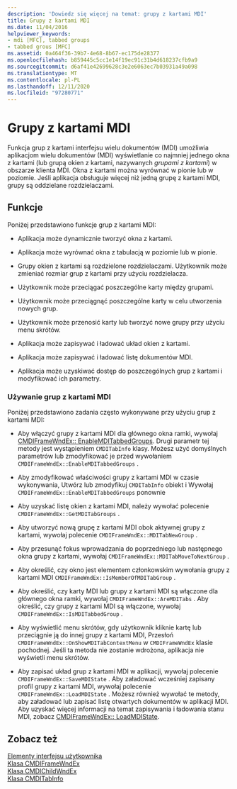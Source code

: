 ```yaml
---
description: 'Dowiedz się więcej na temat: grupy z kartami MDI'
title: Grupy z kartami MDI
ms.date: 11/04/2016
helpviewer_keywords:
- mdi [MFC], tabbed groups
- tabbed grous [MFC]
ms.assetid: 0a464f36-39b7-4e68-8b67-ec175de28377
ms.openlocfilehash: b859445c5cc1e14f19ec91c31b4d618237cfb9a9
ms.sourcegitcommit: d6af41e42699628c3e2e6063ec7b03931a49a098
ms.translationtype: MT
ms.contentlocale: pl-PL
ms.lasthandoff: 12/11/2020
ms.locfileid: "97280771"
---
```

# <a name="mdi-tabbed-groups"></a>Grupy z kartami MDI

Funkcja grup z kartami interfejsu wielu dokumentów (MDI) umożliwia aplikacjom wielu dokumentów (MDI) wyświetlanie co najmniej jednego okna z kartami (lub grupą okien z kartami, nazywanych *grupami z kartami*) w obszarze klienta MDI. Okna z kartami można wyrównać w pionie lub w poziomie. Jeśli aplikacja obsługuje więcej niż jedną grupę z kartami MDI, grupy są oddzielane rozdzielaczami.

## <a name="features"></a>Funkcje

Poniżej przedstawiono funkcje grup z kartami MDI:

- Aplikacja może dynamicznie tworzyć okna z kartami.

- Aplikacja może wyrównać okna z tabulacją w poziomie lub w pionie.

- Grupy okien z kartami są rozdzielone rozdzielaczami. Użytkownik może zmieniać rozmiar grup z kartami przy użyciu rozdzielacza.

- Użytkownik może przeciągać poszczególne karty między grupami.

- Użytkownik może przeciągnąć poszczególne karty w celu utworzenia nowych grup.

- Użytkownik może przenosić karty lub tworzyć nowe grupy przy użyciu menu skrótów.

- Aplikacja może zapisywać i ładować układ okien z kartami.

- Aplikacja może zapisywać i ładować listę dokumentów MDI.

- Aplikacja może uzyskiwać dostęp do poszczególnych grup z kartami i modyfikować ich parametry.

### <a name="using-mdi-tabbed-groups"></a>Używanie grup z kartami MDI

Poniżej przedstawiono zadania często wykonywane przy użyciu grup z kartami MDI:

- Aby włączyć grupy z kartami MDI dla głównego okna ramki, wywołaj [CMDIFrameWndEx:: EnableMDITabbedGroups](reference/cmdiframewndex-class.md#enablemditabbedgroups). Drugi parametr tej metody jest wystąpieniem `CMDITabInfo` klasy. Możesz użyć domyślnych parametrów lub zmodyfikować je przed wywołaniem `CMDIFrameWndEx::EnableMDITabbedGroups` .

- Aby zmodyfikować właściwości grupy z kartami MDI w czasie wykonywania, Utwórz lub zmodyfikuj `CMDITabInfo` obiekt i Wywołaj `CMDIFrameWndEx::EnableMDITabbedGroups` ponownie

- Aby uzyskać listę okien z kartami MDI, należy wywołać polecenie `CMDIFrameWndEx::GetMDITabGroups` .

- Aby utworzyć nową grupę z kartami MDI obok aktywnej grupy z kartami, wywołaj polecenie `CMDIFrameWndEx::MDITabNewGroup` .

- Aby przesunąć fokus wprowadzania do poprzedniego lub następnego okna grupy z kartami, wywołaj `CMDIFrameWndEx::MDITabMoveToNextGroup` .

- Aby określić, czy okno jest elementem członkowskim wywołania grupy z kartami MDI `CMDIFrameWndEx::IsMemberOfMDITabGroup` .

- Aby określić, czy karty MDI lub grupy z kartami MDI są włączone dla głównego okna ramki, wywołaj `CMDIFrameWndEx::AreMDITabs` . Aby określić, czy grupy z kartami MDI są włączone, wywołaj `CMDIFrameWndEx::IsMDITabbedGroup` .

- Aby wyświetlić menu skrótów, gdy użytkownik kliknie kartę lub przeciągnie ją do innej grupy z kartami MDI, Przesłoń `CMDIFrameWndEx::OnShowMDITabContextMenu` w `CMDIFrameWndEx` klasie pochodnej. Jeśli ta metoda nie zostanie wdrożona, aplikacja nie wyświetli menu skrótów.

- Aby zapisać układ grup z kartami MDI w aplikacji, wywołaj polecenie `CMDIFrameWndEx::SaveMDIState` . Aby załadować wcześniej zapisany profil grupy z kartami MDI, wywołaj polecenie `CMDIFrameWndEx::LoadMDIState` . Możesz również wywołać te metody, aby załadować lub zapisać listę otwartych dokumentów w aplikacji MDI. Aby uzyskać więcej informacji na temat zapisywania i ładowania stanu MDI, zobacz [CMDIFrameWndEx:: LoadMDIState](reference/cmdiframewndex-class.md#loadmdistate).

## <a name="see-also"></a>Zobacz też

[Elementy interfejsu użytkownika](user-interface-elements-mfc.md)<br/>
[Klasa CMDIFrameWndEx](reference/cmdiframewndex-class.md)<br/>
[Klasa CMDIChildWndEx](reference/cmdichildwndex-class.md)<br/>
[Klasa CMDITabInfo](reference/cmditabinfo-class.md)
